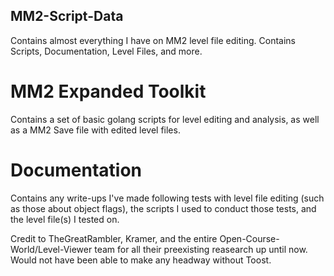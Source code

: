 ## MM2-Script-Data
Contains almost everything I have on MM2 level file editing. Contains Scripts, Documentation, Level Files, and more.

# MM2 Expanded Toolkit
Contains a set of basic golang scripts for level editing and analysis, as well as a MM2 Save file with edited level files. 

# Documentation
Contains any write-ups I've made following tests with level file editing (such as those about object flags), the scripts I used to conduct those tests, and the level file(s) I tested on. 


Credit to TheGreatRambler, Kramer, and the entire Open-Course-World/Level-Viewer team for all their preexisting reasearch up until now. Would not have been able to make any headway without Toost. 
